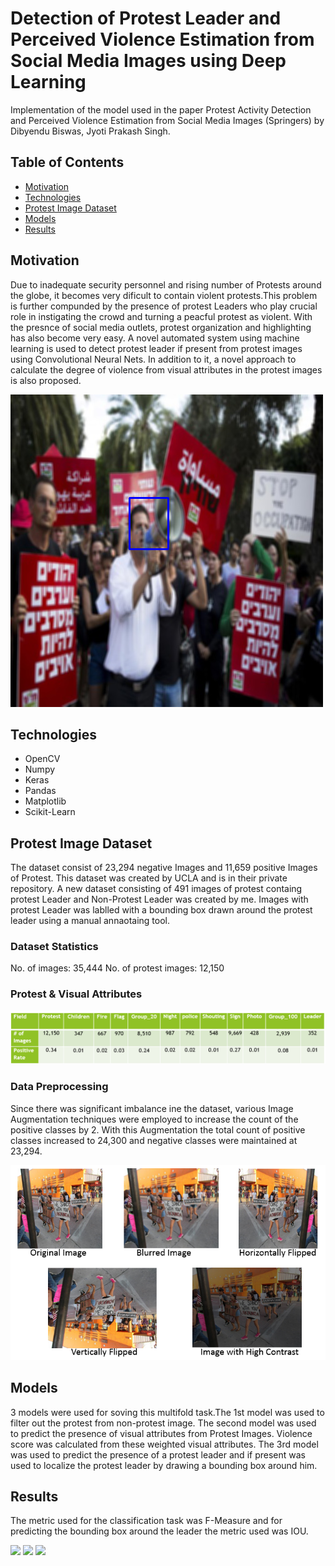 # Detection of Protest Leader and Perceived Violence Estimation from Social Media Images using Deep Learning
Implementation of the model used in the paper Protest Activity Detection and Perceived Violence Estimation from Social Media Images
(Springers) by Dibyendu Biswas, Jyoti Prakash Singh.

## Table of Contents
* [Motivation](#motivation)
* [Technologies](#technologies) 
* [Protest Image Dataset](#protest-image-dataset )
* [Models](#models)
* [Results](#results)

## Motivation
Due to inadequate security personnel and rising number of Protests around the globe, it becomes very dificult to contain violent protests.This problem is further compunded by the presence of protest Leaders who play crucial role in instigating the crowd and turning a peacful protest as violent. With the presnce of social media outlets, protest organization and highlighting has also become very easy. A novel automated system using machine learning is used to detect protest leader if present from protest images using Convolutional Neural Nets. In addition to it, a novel approach to calculate the degree of violence from visual attributes in the protest images is also proposed.   

![](Images/caught_1.png)

## Technologies

* OpenCV 
* Numpy
* Keras
* Pandas
* Matplotlib
* Scikit-Learn

## Protest Image Dataset 
The dataset consist of 23,294 negative Images and 11,659 positive Images of Protest. This dataset was created by UCLA and is in their private repository. A new dataset consisting of 491 images of protest containg protest Leader and Non-Protest Leader was created by me. Images with protest Leader was lablled with a bounding box drawn around the protest leader using a manual annaotaing tool. 

### Dataset Statistics
No. of images: 35,444
No. of protest images: 12,150

### Protest & Visual Attributes

![](Images/Positive_Rate.png)

### Data Preprocessing

Since there was significant imbalance ine the dataset, various Image Augmentation techniques were employed to increase the count of the positive classes by 2. With this Augmentation the total count of positive classes increased to 24,300 and negative classes were maintained at 23,294.


![](Images/Augmentation.PNG)

## Models

3 models were used for soving this multifold task.The 1st model was used to filter out the protest from non-protest image. The second model was used to predict the presence of visual attributes from Protest Images. Violence score was calculated from these weighted visual attributes. The 3rd model was used to predict the presence of a protest leader and if present was used to localize the protest leader by drawing a bounding box around him.

## Results

The metric used for the classification task was F-Measure and for predicting the bounding box around the leader the metric used was IOU.

![](F-measure.png)
![](Violence.png)
![](caught_2.png)

